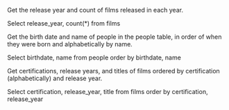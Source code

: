 Get the release year and count of films released in each year.

Select release_year, count(*) from films

Get the birth date and name of people in the people table, in order of when they were born and alphabetically by name.

Select birthdate, name from people
order by birthdate, name

Get certifications, release years, and titles of films ordered by certification (alphabetically) and release year.

Select certification, release_year, title from films
order by certification, release_year
